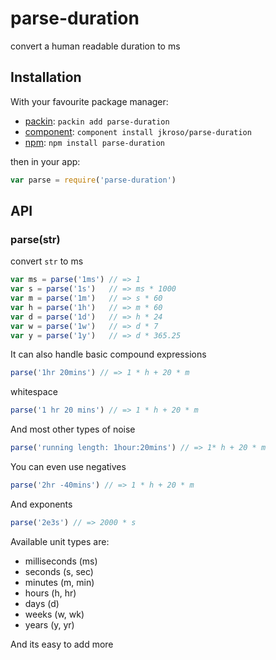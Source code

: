 
# parse-duration

  convert a human readable duration to ms

## Installation

With your favourite package manager:

- [packin](//github.com/jkroso/packin): `packin add parse-duration`
- [component](//github.com/component/component#installing-packages): `component install jkroso/parse-duration`
- [npm](//npmjs.org/doc/cli/npm-install.html): `npm install parse-duration`

then in your app:

```js
var parse = require('parse-duration')
```

## API

### parse(str)

  convert `str` to ms

```js
var ms = parse('1ms') // => 1
var s = parse('1s')   // => ms * 1000
var m = parse('1m')   // => s * 60
var h = parse('1h')   // => m * 60
var d = parse('1d')   // => h * 24
var w = parse('1w')   // => d * 7
var y = parse('1y')   // => d * 365.25
```

It can also handle basic compound expressions

```js
parse('1hr 20mins') // => 1 * h + 20 * m
```

whitespace

```js
parse('1 hr 20 mins') // => 1 * h + 20 * m
```

And most other types of noise

```js
parse('running length: 1hour:20mins') // => 1* h + 20 * m
```

You can even use negatives

```js
parse('2hr -40mins') // => 1 * h + 20 * m
```

And exponents

```js
parse('2e3s') // => 2000 * s
```

Available unit types are:

- milliseconds (ms)
- seconds (s, sec)
- minutes (m, min)
- hours (h, hr)
- days (d)
- weeks (w, wk)
- years (y, yr)

And its easy to add more
